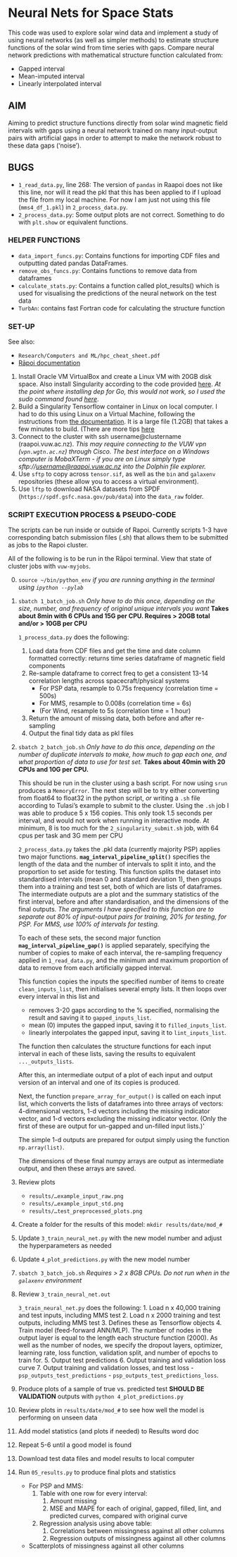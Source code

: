 # Neural Nets for Space Stats

This code was used to explore solar wind data and implement a study of using neural networks (as well as simpler methods) to estimate structure functions of the solar wind from time series with gaps. Compare neural network predictions with mathematical structure function calculated from:
- Gapped interval
- Mean-imputed interval
- Linearly interpolated interval


## AIM

Aiming to predict structure functions directly from solar wind magnetic field intervals with gaps using a neural network trained on many input-output pairs with artificial gaps in order to attempt to make the network robust to these data gaps (‘noise’).

## BUGS

- `1_read_data.py`, line 268: The version of `pandas` in Raapoi does not like this line, nor will it read the pkl that this has been applied to if I upload the file from my local machine. For now I am just not using this file (`mms4_df_1.pkl`) in `2_process_data.py`.
- `2_process_data.py`: Some output plots are not correct. Something to do with `plt.show` or equivalent functions. 

### HELPER FUNCTIONS

- `data_import_funcs.py`:  Contains functions for importing CDF files and outputting dated pandas DataFrames.
- `remove_obs_funcs.py`: Contains functions to remove data from dataframes
- `calculate_stats.py`: Contains a function called plot_results() which is used for visualising the predictions of the neural network on the test data
- `TurbAn`: contains fast Fortran code for calculating the structure function

### SET-UP
See also: 
- `Research/Computers and ML/hpc_cheat_sheet.pdf`
- [Rāpoi documentation](https://vuw-research-computing.github.io/raapoi-docs/)

1. Install Oracle VM VirtualBox and create a Linux VM with 20GB disk space. Also install Singularity according to the code provided [here](https://sylabs.io/guides/3.0/user-guide/installation.html). _At the point where installing dep for Go, this would not work, so I used the sudo command found [here](https://github.com/golang/dep/cmd/dep)_.
2. Build a Singularity Tensorflow container in Linux on local computer. I had to do this using Linux on a Virtual Machine, following the instructions from [the documentation](https://vuw-research-computing.github.io/raapoi-docs/examples/#singularitytensorflow-example). It is a large file (1.2GB) that takes a few minutes to build. (There are more tips [here](https://clusterdeiguide.readthedocs.io/en/latest/SingularityExamples.html)
3. Connect to the cluster with ssh username@clustername (raapoi.vuw.ac.nz). _This may require connecting to the VUW vpn (`vpn.wgtn.ac.nz`) through Cisco. The best interface on a Windows computer is MobaXTerm - if you are on Linux simply type sftp://username@raapoi.vuw.ac.nz into the Dolphin file explorer._
4. Use `sftp` to copy across `tensor.sif`, as well as the `bin` and `galaxenv` repositories (these allow you to access a virtual environment).
5. Use `lftp` to download NASA datasets from SPDF (`https://spdf.gsfc.nasa.gov/pub/data`) into the `data_raw` folder.

### SCRIPT EXECUTION PROCESS & PSEUDO-CODE

The scripts can be run inside or outside of Rapoi. Currently scripts 1-3 have corresponding batch submission files (.sh) that allows them to be submitted as jobs to the Rapoi cluster.

All of the following is to be run in the Rāpoi terminal.
View that state of cluster jobs with `vuw-myjobs`.

0. `source ~/bin/python_env` *if you are running anything in the terminal using `ipython --pylab`*
1. `sbatch 1_batch_job.sh` *Only have to do this once, depending on the size, number, and frequency of original unique intervals you want* **Takes about 8min with 6 CPUs and 15G per CPU. Requires > 20GB total and/or > 10GB per CPU** 

    `1_process_data.py` does the following:
    1. Load data from CDF files and get the time and date column formatted correctly: returns time series dataframe of magnetic field components
    2. Re-sample dataframe to correct freq to get a consistent 13-14 correlation lengths across spacecraft/physical systems
        - For PSP data, resample to 0.75s frequency (correlation time = 500s)
        - For MMS, resample to 0.008s (correlation time = 6s)
        - (For Wind, resample to 5s (correlation time = 1 hour)
    4. Return the amount of missing data, both before and after re-sampling
    5. Output the final tidy data as pkl files

2. `sbatch 2_batch_job.sh` *Only have to do this once, depending on the number of duplicate intervals to make, how much to gap each one, and what proportion of data to use for test set.* **Takes about 40min with 20 CPUs and 10G per CPU.**
    
    This should be run in the cluster using a bash script. For now using `srun` produces a `MemoryError`. The next step will be to try either converting from float64 to float32 in the python script, *or* writing a `.sh` file according to Tulasi’s example to submit to the cluster. Using the `.sh` job I was able to produce 5 x 156 copies. This only took 1.5 seconds per interval, and would not work when running in interactive mode. At minimum, 8 is too much for the `2_singularity_submit.sh` job, with 64 cpus per task and 3G mem per CPU

    `2_process_data.py` takes the .pkl data (currently majority PSP) applies two major functions. **`mag_interval_pipeline_split()`** specifies the length of the data and the number of intervals to split it into, and the proportion to set aside for testing. This function splits the dataset into standardised intervals (mean 0 and standard deviation 1), then groups them into a training and test set, both of which are lists of dataframes. The intermediate outputs are a plot and the summary statistics of the first interval, before and after standardisation, and the dimensions of the final outputs. *The arguments I have specified to this function are to separate out 80% of input-output pairs for training, 20% for testing, for PSP. For MMS, use 100% of intervals for testing.*

    To each of these sets, the second major function **`mag_interval_pipeline_gap()`** is applied separately, specifying the number of copies to make of each interval, the re-sampling frequency applied in `1_read_data.py`, and the minimum and maximum proportion of data to remove from each artificially gapped interval. 

    This function copies the inputs the specified number of items to create `clean_inputs_list`, then initialises several empty lists. It then loops over every interval in this list and
    - removes 3-20 gaps according to the % specified, normalising the result and saving it to `gapped_inputs_list`.
    - mean (0) imputes the gapped input, saving it to `filled_inputs_list`.
    - linearly interpolates the gapped input, saving it to `lint_inputs_list`.

    The function then calculates the structure functions for each input interval in each of these lists, saving the results to equivalent `..._outputs_lists`.

    After this, an intermediate output of a plot of each input and output version of an interval and one of its copies is produced.

    Next, the function `prepare_array_for_output()` is called on each input list, which converts the lists of dataframes into three arrays of vectors: 4-dimensional vectors, 1-d vectors including the missing indicator vector, and 1-d vectors excluding the missing indicator vector. (Only the first of these are output for un-gapped and un-filled input lists.)'

    The simple 1-d outputs are prepared for output simply using the function `np.array(list)`.

    The dimensions of these final numpy arrays are output as intermediate output, and then these arrays are saved.

3. Review plots
    - `results/…example_input_raw.png`
    - `results/…example_input_std.png`
    - `results/…test_preprocessed_plots.png`

4. Create a folder for the results of this model: `mkdir results/date/mod_#`

5. Update `3_train_neural_net.py` with the new model number and adjust the hyperparameters as needed

6. Update `4_plot_predictions.py` with the new model number

7. `sbatch 3_batch_job.sh` *Requires > 2 x 8GB CPUs. Do not run when in the `galaxenv` environment*
    
8. Review `3_train_neural_net.out`

    `3_train_neural_net.py` does the following:
        1. Load n x 40,000 training and test inputs, including MMS test
        2. Load n x 2000 training and test outputs, including MMS test
        3. Defines these as Tensorflow objects
        4. Train model (feed-forward ANN/MLP). The number of nodes in the output layer is equal to the length each structure function (2000). As well as the number of nodes, we specify the dropout layers, optimizer, learning rate, loss function, validation split, and number of epochs to train for.
        5. Output test predictions
        6. Output training and validation loss curve
        7. Output training and validation losses, and test loss
            - `psp_outputs_test_predictions`
            - `psp_outputs_test_predictions_loss`.

4. Produce plots of a sample of true vs. predicted test **SHOULD BE VALIDATION** outputs with `python 4_plot_predictions.py`
5. Review plots in `results/date/mod_#` to see how well the model is performing on unseen data
6. Add model statistics (and plots if needed) to Results word doc
7. Repeat 5-6 until a good model is found
8. Download test data files and model results to local computer
9. Run `05_results.py` to produce final plots and statistics
    - For PSP and MMS:
        1. Table with one row for every interval:
            1. Amount missing
            2. MSE and MAPE for each of original, gapped, filled, lint, and predicted curves, compared with original curve
        2. Regression analysis using above table:
            1. Correlations between missingness against all other columns
            2. Regression outputs of missingness against all other columns
    - Scatterplots of missingness against all other columns
